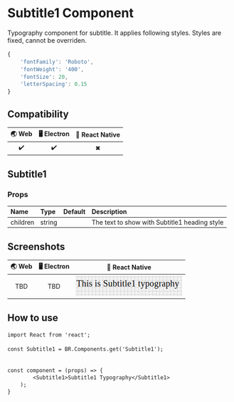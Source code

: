 
# Subtitle1 Component

Typography component for subtitle. It applies following styles. Styles are fixed, cannot be overriden.

```javascript
{
    'fontFamily': 'Roboto',
    'fontWeight': '400',
    'fontSize': 20,
    'letterSpacing': 0.15
}
```

## Compatibility

| 🌏 Web | 🖥 Electron | 📱 React Native |
| :----: | :---------: | :-------------: |
| ✔️     | ✔️          | ✖               |

## Subtitle1

### Props

| Name     | Type   | Default | Description                                   |
| :------- | :----- | :------ | :-------------------------------------------- |
| children | string |         | The text to show with Subtitle1 heading style |

## Screenshots

| 🌏 Web | 🖥 Electron | 📱 React Native                              |
| :----: | :---------: | :------------------------------------------: |
| TBD    | TBD         | ![Mobile Image](./screenshots/Subtitle1.png) |

## How to use

```react
import React from 'react';

const Subtitle1 = BR.Components.get('Subtitle1');


const component = (props) => {
        <Subtitle1>Subtitle1 Typography</Subtitle1>
    );
}

```